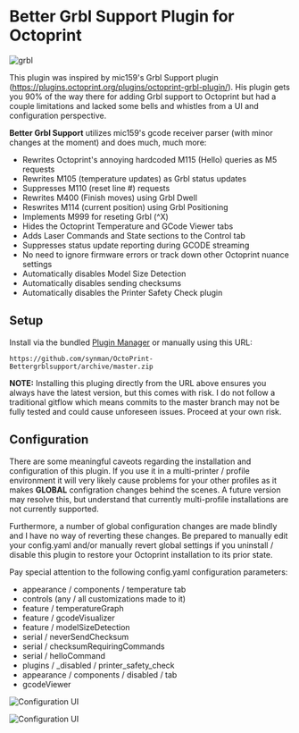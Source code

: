 # Better Grbl Support Plugin for Octoprint

![grbl](https://raw.githubusercontent.com/gnea/gnea-Media/master/Grbl%20Logo/Grbl%20Logo%20250px.png)

This plugin was inspired by mic159's Grbl Support plugin (https://plugins.octoprint.org/plugins/octoprint-grbl-plugin/).  His plugin gets you 90% of the way there for adding Grbl support to Octoprint but had a couple limitations and lacked some bells and whistles from a UI and configuration perspective.

**Better Grbl Support** utilizes mic159's gcode receiver parser (with minor changes at the moment) and does much, much more:

* Rewrites Octoprint's annoying hardcoded M115 (Hello) queries as M5 requests
* Rewrites M105 (temperature updates) as Grbl status updates
* Suppresses M110 (reset line #) requests
* Rewrites M400 (Finish moves) using Grbl Dwell
* Reswrites M114 (current position) using Grbl Positioning
* Implements M999 for reseting Grbl (^X)
* Hides the Octoprint Temperature and GCode Viewer tabs
* Adds Laser Commands and State sections to the Control tab
* Suppresses status update reporting during GCODE streaming
* No need to ignore firmware errors or track down other Octoprint nuance settings
* Automatically disables Model Size Detection
* Automatically disables sending checksums
* Automatically disables the Printer Safety Check plugin

## Setup

Install via the bundled [Plugin Manager](https://github.com/foosel/OctoPrint/wiki/Plugin:-Plugin-Manager)
or manually using this URL:

    https://github.com/synman/OctoPrint-Bettergrblsupport/archive/master.zip

**NOTE:** Installing this pluging directly from the URL above ensures you always have the latest version, but this comes with risk.  I do not follow a traditional gitflow which means commits to the master branch may not be fully tested and could cause unforeseen issues. Proceed at your own risk.  

## Configuration

There are some meaningful caveots regarding the installation and configuration of this plugin.  If you use it in a multi-printer / profile environment it will very likely cause problems for your other profiles as it makes **GLOBAL** configration changes behind the scenes.  A future version may resolve this, but understand that currently multi-profile installations are not currently supported.

Furthermore, a number of global configuration changes are made blindly and I have no way of reverting these changes.  Be prepared to manually edit your config.yaml and/or manually revert global settings if you uninstall / disable this plugin to restore your Octoprint installation to its prior state.

Pay special attention to the following config.yaml configuration parameters:

* appearance / components / temperature tab
* controls (any / all customizations made to it)
* feature / temperatureGraph
* feature / gcodeVisualizer
* feature / modelSizeDetection
* serial / neverSendChecksum
* serial / checksumRequiringCommands
* serial / helloCommand
* plugins / _disabled / printer_safety_check
* appearance / components / disabled / tab 
* gcodeViewer

![Configuration UI](https://github.com/synman/Octoprint-Bettergrblsupport/blob/master/extras/Screen%20Shot%202019-03-23%20at%209.51.54%20PM.png?raw=true)

![Configuration UI](https://github.com/synman/Octoprint-Bettergrblsupport/blob/master/extras/Screen%20Shot%202019-03-23%20at%209.51.54%20PM.png?raw=true)

